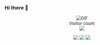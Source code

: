 ﻿### Hi there 👋

<!--
**i-Pix/i-pix** is a ✨ _special_ ✨ repository because its `README.md` (this file) appears on your GitHub profile.

Here are some ideas to get you started:-->

<p align="center"> 
  <img align="center" alt="GIF" src="Atsumu Miya Haikyuu GIF - AtsumuMiya Haikyuu Anime - Discover & Share GIFs.gif"><br>
  Visitor count<br>
  <img src="https://profile-counter.glitch.me/krypnyx/count.svg" />
</p>


<p align="center">
  <img src ="https://github-readme-stats.vercel.app/api?username=krypnyx&show_icons=true&count_private=true&theme=darcula&hide_border=true&hide=issues,contribs&bg_color=00000000">
  <img src ="https://github-readme-stats.vercel.app/api/top-langs/?username=krypnyx&layout=compact&hide_border=true&theme=darcula&bg_color=00000000&langs_count=6&hide=jupyter%20notebook,tex,css,php">
  <img src ="https://github-readme-streak-stats.herokuapp.com?user=krypnyx&theme=darcula&hide_border=true&background=FFFFFF00">
  <br>
  <br>
</p>
